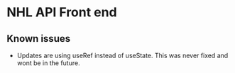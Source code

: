 # NHL API Front end

## Known issues
- Updates are using useRef instead of useState. This was never fixed and wont be in the future.
